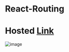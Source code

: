 # React-Routing
# Hosted [Link](https://react-routing-mocha.vercel.app/)

![image](https://github.com/Mayankkatheriya/react-routing/assets/128832286/1e9d616c-b877-424e-bda9-f2c773413edf)
